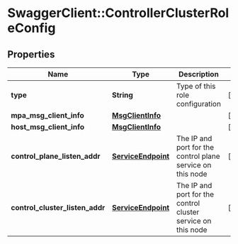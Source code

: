 # SwaggerClient::ControllerClusterRoleConfig

## Properties
Name | Type | Description | Notes
------------ | ------------- | ------------- | -------------
**type** | **String** | Type of this role configuration | [optional] 
**mpa_msg_client_info** | [**MsgClientInfo**](MsgClientInfo.md) |  | [optional] 
**host_msg_client_info** | [**MsgClientInfo**](MsgClientInfo.md) |  | [optional] 
**control_plane_listen_addr** | [**ServiceEndpoint**](ServiceEndpoint.md) | The IP and port for the control plane service on this node | [optional] 
**control_cluster_listen_addr** | [**ServiceEndpoint**](ServiceEndpoint.md) | The IP and port for the control cluster service on this node | [optional] 


